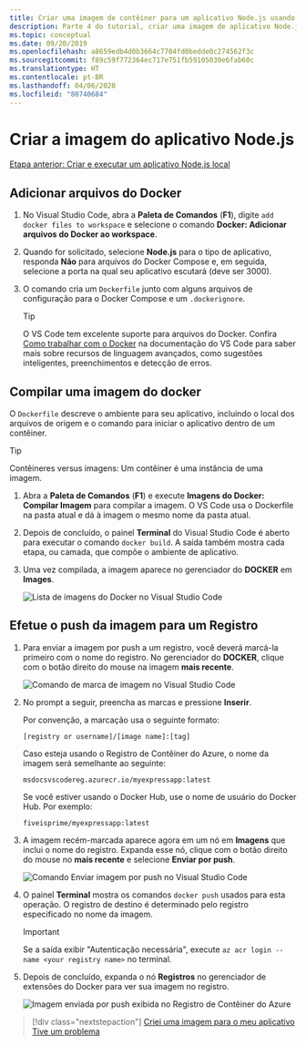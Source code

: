 ```yaml
---
title: Criar uma imagem de contêiner para um aplicativo Node.js usando o Visual Studio Code
description: Parte 4 do tutorial, criar uma imagem de aplicativo Node.js
ms.topic: conceptual
ms.date: 09/20/2019
ms.openlocfilehash: a8659edb4d0b3664c7704fd0bedde0c274562f3c
ms.sourcegitcommit: f89c59f772364ec717e751fb59105039e6fab60c
ms.translationtype: HT
ms.contentlocale: pt-BR
ms.lasthandoff: 04/06/2020
ms.locfileid: "80740684"
---
```

# <a name="create-your-nodejs-application-image"></a>Criar a imagem do aplicativo Node.js

[Etapa anterior: Criar e executar um aplicativo Node.js local](tutorial-vscode-docker-node-03.md)

## <a name="add-docker-files"></a>Adicionar arquivos do Docker

1. No Visual Studio Code, abra a **Paleta de Comandos** (**F1**), digite `add docker files to workspace` e selecione o comando **Docker: Adicionar arquivos do Docker ao workspace**.

1. Quando for solicitado, selecione **Node.js** para o tipo de aplicativo, responda **Não** para arquivos do Docker Compose e, em seguida, selecione a porta na qual seu aplicativo escutará (deve ser 3000).

1. O comando cria um `Dockerfile` junto com alguns arquivos de configuração para o Docker Compose e um `.dockerignore`.

    > [!TIP]
    > O VS Code tem excelente suporte para arquivos do Docker. Confira [Como trabalhar com o Docker](https://code.visualstudio.com/docs/azure/docker) na documentação do VS Code para saber mais sobre recursos de linguagem avançados, como sugestões inteligentes, preenchimentos e detecção de erros.

## <a name="build-a-docker-image"></a>Compilar uma imagem do docker

O `Dockerfile` descreve o ambiente para seu aplicativo, incluindo o local dos arquivos de origem e o comando para iniciar o aplicativo dentro de um contêiner.

> [!TIP]
> Contêineres versus imagens: Um contêiner é uma instância de uma imagem.

1. Abra a **Paleta de Comandos** (**F1**) e execute **Imagens do Docker: Compilar Imagem** para compilar a imagem. O VS Code usa o Dockerfile na pasta atual e dá à imagem o mesmo nome da pasta atual.

1. Depois de concluído, o painel **Terminal** do Visual Studio Code é aberto para executar o comando `docker build`. A saída também mostra cada etapa, ou camada, que compõe o ambiente de aplicativo.

1. Uma vez compilada, a imagem aparece no gerenciador do **DOCKER** em **Images**.

    ![Lista de imagens do Docker no Visual Studio Code](media/deploy-containers/image-list.png)

## <a name="push-the-image-to-a-registry"></a>Efetue o push da imagem para um Registro

1. Para enviar a imagem por push a um registro, você deverá marcá-la primeiro com o nome do registro. No gerenciador do **DOCKER**, clique com o botão direito do mouse na imagem **mais recente**.

    ![Comando de marca de imagem no Visual Studio Code](media/deploy-containers/tag-command.png)

1. No prompt a seguir, preencha as marcas e pressione **Inserir**.

    Por convenção, a marcação usa o seguinte formato:

    `[registry or username]/[image name]:[tag]`

    Caso esteja usando o Registro de Contêiner do Azure, o nome da imagem será semelhante ao seguinte:

    `msdocsvscodereg.azurecr.io/myexpressapp:latest`

    Se você estiver usando o Docker Hub, use o nome de usuário do Docker Hub. Por exemplo:

    `fiveisprime/myexpressapp:latest`

1. A imagem recém-marcada aparece agora em um nó em **Imagens** que inclui o nome do registro. Expanda esse nó, clique com o botão direito do mouse no **mais recente** e selecione **Enviar por push**.

    ![Comando Enviar imagem por push no Visual Studio Code](media/deploy-containers/push-command.png)

1. O painel **Terminal** mostra os comandos `docker push` usados para esta operação. O registro de destino é determinado pelo registro especificado no nome da imagem.

   > [!IMPORTANT]
   > Se a saída exibir "Autenticação necessária", execute `az acr login --name <your registry name>` no terminal.

1. Depois de concluído, expanda o nó **Registros** no gerenciador de extensões do Docker para ver sua imagem no registro.

    ![Imagem enviada por push exibida no Registro de Contêiner do Azure](media/deploy-containers/image-in-acr.png)

> [!div class="nextstepaction"]
> [Criei uma imagem para o meu aplicativo](tutorial-vscode-docker-node-05.md) [Tive um problema](https://www.research.net/r/PWZWZ52?tutorial=docker-extension&step=containerize-app)
